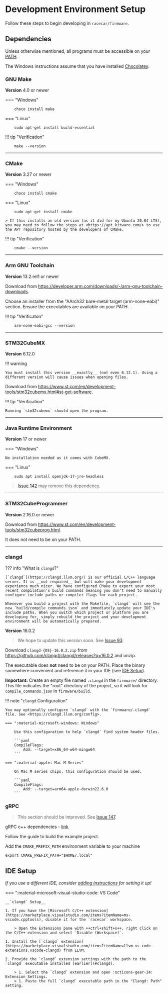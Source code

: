 # Development Environment Setup

Follow these steps to begin developing in `racecar/firmware`.

## Dependencies

Unless otherwise mentioned, all programs must be accessible on your [PATH](https://en.wikipedia.org/wiki/PATH_(variable)).

The Windows instructions assume that you have installed [Chocolatey](https://chocolatey.org/install).

### GNU Make

__Version__ 4.0 or newer

=== "Windows"

        choco install make

=== "Linux"

        sudo apt-get install build-essential

!!! tip "Verification"

        make --version

---

### CMake

__Version__ 3.27 or newer

=== "Windows"

        choco install cmake

=== "Linux"

        sudo apt-get install cmake

    > If this installs an old version (as it did for my Ubuntu 20.04 LTS), you may need to follow the steps at <https://apt.kitware.com/> to use the APT repository hosted by the developers of CMake.

!!! tip "Verification"

        cmake --version

---

### Arm GNU Toolchain

__Version__ 13.2.rel1 or newer

Download from <https://developer.arm.com/downloads/-/arm-gnu-toolchain-downloads>.

Choose an installer from the "AArch32 bare-metal target (arm-none-eabi)" section. Ensure the executables are available on your PATH.  

!!! tip "Verificaton"

        arm-none-eabi-gcc --version

---

### STM32CubeMX

__Version__ 6.12.0

!!! warning

    You must install this version __exactly__ (not even 6.12.1). Using a different version will cause issues when opening files.

Download from <https://www.st.com/en/development-tools/stm32cubemx.html#st-get-software>.

!!! tip "Verification"

    Running `stm32cubemx` should open the program.

---

### Java Runtime Environment

__Version__ 17 or newer

=== "Windows"

    No installation needed as it comes with CubeMX.

=== "Linux"

        sudo apt install openjdk-17-jre-headless

> [Issue 142](https://github.com/macformula/racecar/issues/142) may remove this dependency.

---

### STM32CubeProgrammer

__Version__ 2.16.0 or newer

Download from <https://www.st.com/en/development-tools/stm32cubeprog.html>.

It does not need to be on your PATH.

---

### clangd

??? info "What is `clangd`?"

    [`clangd`](https://clangd.llvm.org/) is our official C/C++ language server. It is __not required__ but will make your development experience much nicer. We have configured CMake to export your most recent compilation's build commands meaning you don't need to manually configure include paths or compiler flags for each project.

    Whenever you build a project with the Makefile, `clangd` will see the new `build/compile_commands.json` and immediately update your IDE's include paths. When you switch which project or platform you are developing for, simply rebuild the project and your development environment will be automatically prepared.

__Version__ 16.0.2

> We hope to update this version soon. See [Issue 93](https://github.com/macformula/racecar/issues/93).

Download `clangd-{OS}-16.0.2.zip` from <https://github.com/clangd/clangd/releases?q=16.0.2> and unzip.

The executable does __not__ need to be on your PATH. Place the binary somewhere convenient and reference it in your IDE (see [IDE Setup](#ide-setup)).

__Important:__ Create an empty file named `.clangd` in the `firmware/` directory. This file indicates the "root" directory of the project, so it will look for `compile_commands.json` in `firmware/build`.

!!! note "`clangd` Configuration"

    You may optionally configure `clangd` with the `firmware/.clangd` file. See <https://clangd.llvm.org/config>.
    
    === ":material-microsoft-windows: Windows"
    
        Use this configuration to help `clangd` find system header files.

        ```yaml
        CompileFlags:
            Add: --target=x86_64-w64-mingw64
        ```

    === ":material-apple: Mac M-Series"

        On Mac M series chips, this configuration should be used.

        ```yaml
        CompileFlags:
            Add: --target=arm64-apple-darwin22.6.0
        ```

### gRPC

> This section should be improved. See [Issue 147](https://github.com/macformula/racecar/issues/147).

gRPC c++ dependencies - [link](https://grpc.io/docs/languages/cpp/quickstart/)

Follow the guide to build the example project.

Add the `CMAKE_PREFIX_PATH` environment variable to your machine

    export CMAKE_PREFIX_PATH="$HOME/.local"
  
## IDE Setup

_If you use a different IDE, consider [adding instructions](../tutorials/site-dev.md) for setting it up!_

=== ":material-microsoft-visual-studio-code: VS Code"

    __`clangd` Setup__

    1. If you have the [Microsoft C/C++ extension](https://marketplace.visualstudio.com/items?itemName=ms-vscode.cpptools), disable it for the `racecar` workspace.

        > Open the Extensions pane with ++ctrl+shift+x++, right click on the C/C++ extension and select `Disable (Workspace)`.
   
    1. Install the [`clangd` extension](https://marketplace.visualstudio.com/items?itemName=llvm-vs-code-extensions.vscode-clangd) from LLVM.   

    2. Provide the `clangd` extension settings with the path to the `clangd` executable installed [earlier](#clangd).

        > 1. Select the `clangd` extension and open :octicons-gear-24: Extension Settings.
        > 1. Paste the full `clangd` executable path in the "Clangd: Path" setting.

